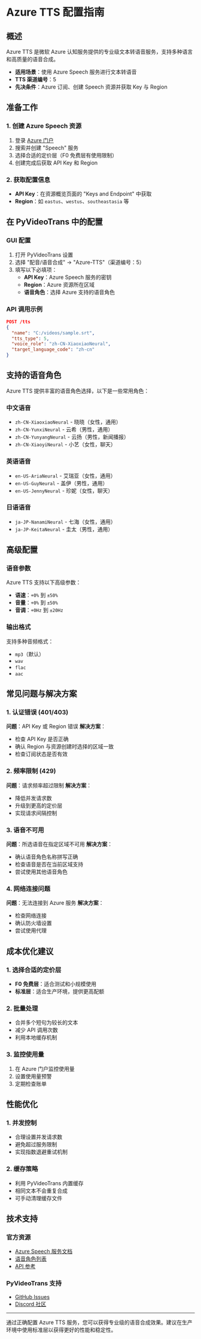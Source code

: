 # Azure TTS 配置指南

## 概述

Azure TTS 是微软 Azure 认知服务提供的专业级文本转语音服务，支持多种语言和高质量的语音合成。

- **适用场景**：使用 Azure Speech 服务进行文本转语音
- **TTS 渠道编号**：5
- **先决条件**：Azure 订阅、创建 Speech 资源并获取 Key 与 Region

## 准备工作

### 1. 创建 Azure Speech 资源

1. 登录 [Azure 门户](https://portal.azure.com)
2. 搜索并创建 "Speech" 服务
3. 选择合适的定价层（F0 免费层有使用限制）
4. 创建完成后获取 API Key 和 Region

### 2. 获取配置信息

- **API Key**：在资源概览页面的 "Keys and Endpoint" 中获取
- **Region**：如 `eastus`、`westus`、`southeastasia` 等

## 在 PyVideoTrans 中的配置

### GUI 配置

1. 打开 PyVideoTrans 设置
2. 选择 "配音/语音合成" → "Azure-TTS"（渠道编号：5）
3. 填写以下必填项：
   - **API Key**：Azure Speech 服务的密钥
   - **Region**：Azure 资源所在区域
   - **语音角色**：选择 Azure 支持的语音角色

### API 调用示例

```json
POST /tts
{
  "name": "C:/videos/sample.srt",
  "tts_type": 5,
  "voice_role": "zh-CN-XiaoxiaoNeural",
  "target_language_code": "zh-cn"
}
```

## 支持的语音角色

Azure TTS 提供丰富的语音角色选择，以下是一些常用角色：

### 中文语音
- `zh-CN-XiaoxiaoNeural` - 晓晓（女性，通用）
- `zh-CN-YunxiNeural` - 云希（男性，通用）
- `zh-CN-YunyangNeural` - 云扬（男性，新闻播报）
- `zh-CN-XiaoyiNeural` - 小艺（女性，聊天）

### 英语语音
- `en-US-AriaNeural` - 艾瑞亚（女性，通用）
- `en-US-GuyNeural` - 盖伊（男性，通用）
- `en-US-JennyNeural` - 珍妮（女性，聊天）

### 日语语音
- `ja-JP-NanamiNeural` - 七海（女性，通用）
- `ja-JP-KeitaNeural` - 圭太（男性，通用）

## 高级配置

### 语音参数

Azure TTS 支持以下高级参数：

- **语速**：`+0%` 到 `±50%`
- **音量**：`+0%` 到 `±50%`
- **音调**：`+0Hz` 到 `±20Hz`

### 输出格式

支持多种音频格式：
- `mp3`（默认）
- `wav`
- `flac`
- `aac`

## 常见问题与解决方案

### 1. 认证错误 (401/403)

**问题**：API Key 或 Region 错误
**解决方案**：
- 检查 API Key 是否正确
- 确认 Region 与资源创建时选择的区域一致
- 检查订阅状态是否有效

### 2. 频率限制 (429)

**问题**：请求频率超过限制
**解决方案**：
- 降低并发请求数
- 升级到更高的定价层
- 实现请求间隔控制

### 3. 语音不可用

**问题**：所选语音在指定区域不可用
**解决方案**：
- 确认语音角色名称拼写正确
- 检查语音是否在当前区域支持
- 尝试使用其他语音角色

### 4. 网络连接问题

**问题**：无法连接到 Azure 服务
**解决方案**：
- 检查网络连接
- 确认防火墙设置
- 尝试使用代理

## 成本优化建议

### 1. 选择合适的定价层

- **F0 免费层**：适合测试和小规模使用
- **标准层**：适合生产环境，提供更高配额

### 2. 批量处理

- 合并多个短句为较长的文本
- 减少 API 调用次数
- 利用本地缓存机制

### 3. 监控使用量

1. 在 Azure 门户监控使用量
2. 设置使用量预警
3. 定期检查账单

## 性能优化

### 1. 并发控制

- 合理设置并发请求数
- 避免超过服务限制
- 实现指数退避重试机制

### 2. 缓存策略

- 利用 PyVideoTrans 内置缓存
- 相同文本不会重复合成
- 可手动清理缓存文件

## 技术支持

### 官方资源

- [Azure Speech 服务文档](https://learn.microsoft.com/azure/ai-services/speech-service/)
- [语音角色列表](https://learn.microsoft.com/azure/ai-services/speech-service/language-support?tabs=tts)
- [API 参考](https://learn.microsoft.com/azure/ai-services/speech-service/rest-text-to-speech)

### PyVideoTrans 支持

- [GitHub Issues](https://github.com/jianchang512/pyvideotrans/issues)
- [Discord 社区](https://discord.gg/y9gUweVCCJ)

---

通过正确配置 Azure TTS 服务，您可以获得专业级的语音合成效果。建议在生产环境中使用标准层以获得更好的性能和稳定性。